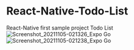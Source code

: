 # React-Native-Todo-List
React-Native first sample project Todo List
![Screenshot_20211105-021326_Expo Go](https://user-images.githubusercontent.com/66967029/140417863-1096e024-1727-4cd0-831f-9d1a2e211996.jpg)
![Screenshot_20211105-021238_Expo Go](https://user-images.githubusercontent.com/66967029/140417866-ba3ac0b6-9aa0-4a39-854c-d4eb9dff6930.jpg)
